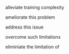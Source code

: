 alleviate training complexity

ameliorate this problem

address this issue

overcome such limitations

eliminiate the limitation of
